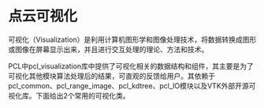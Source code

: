# 点云可视化

可视化（Visualization）是利用计算机图形学和图像处理技术，将数据转换成图形或图像在屏幕显示出来，并且进行交互处理的理论、方法和技术。

PCL中pcl\_visualization库中提供了可视化相关的数据结构和组件，其主要是为了可视化其他模块算法处理后的结果，可直观的反馈给用户。其依赖于pcl\_common、pcl\_range\_image、pcl\_kdtree、pcl\_IO模块以及VTK外部开源可视化库。下面给出2个常用的可视化类。